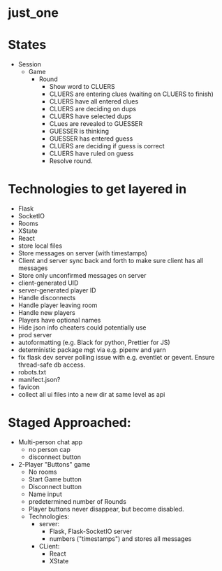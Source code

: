 # just_one


# States
- Session
  - Game
    - Round
      - Show word to CLUERS
      - CLUERS are entering clues (waiting on CLUERS to finish)
      - CLUERS have all entered clues
      - CLUERS are deciding on dups
      - CLUERS have selected dups
      - CLues are revealed to GUESSER
      - GUESSER is thinking
      - GUESSER has entered guess
      - CLUERS are deciding if guess is correct
      - CLUERS have ruled on guess
      - Resolve round.


# Technologies to get layered in
- Flask
- SocketIO
- Rooms
- XState
- React 
- store local files
- Store messages on server (with timestamps)
- Client and server sync back and forth to make sure client has all messages
- Store only unconfirmed messages on server
- client-generated UID
- server-generated player ID
- Handle disconnects
- Handle player leaving room
- Handle new players
- Players have optional names
- Hide json info cheaters could potentially use
- prod server
- autoformatting (e.g. Black for python, Prettier for JS)
- deterministic package mgt via e.g. pipenv and yarn
- fix flask dev server polling issue with e.g. eventlet or gevent. Ensure thread-safe db access.
- robots.txt
- manifect.json?
- favicon
- collect all ui files into a new dir at same level as api


# Staged Approached:
- Multi-person chat app
  - no person cap
  - disconnect button
- 2-Player "Buttons" game
  - No rooms
  - Start Game button
  - Disconnect button
  - Name input
  - predetermined number of Rounds
  - Player buttons never disappear, but become disabled.
  - Technologies:
    - server:
      - Flask, Flask-SocketIO server
      - numbers ("timestamps") and stores all messages
    - CLient:
      - React
      - XState
